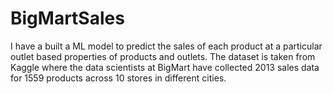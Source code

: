 # BigMartSales
 I have a built a ML model to predict the sales of each product at a particular outlet based properties of products and outlets. The dataset is taken from Kaggle where the data scientists at BigMart have collected 2013 sales data for 1559 products across 10 stores in different cities.
